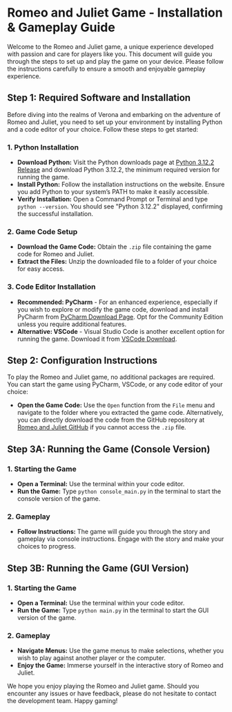 
# Romeo and Juliet Game - Installation & Gameplay Guide

Welcome to the Romeo and Juliet game, a unique experience developed with passion and care for players like you. This document will guide you through the steps to set up and play the game on your device. Please follow the instructions carefully to ensure a smooth and enjoyable gameplay experience.

## Step 1: Required Software and Installation

Before diving into the realms of Verona and embarking on the adventure of Romeo and Juliet, you need to set up your environment by installing Python and a code editor of your choice. Follow these steps to get started:

### 1. Python Installation

- **Download Python:** Visit the Python downloads page at [Python 3.12.2 Release](https://www.python.org/downloads/release/python-3122/) and download Python 3.12.2, the minimum required version for running the game.
- **Install Python:** Follow the installation instructions on the website. Ensure you add Python to your system’s PATH to make it easily accessible.
- **Verify Installation:** Open a Command Prompt or Terminal and type `python --version`. You should see "Python 3.12.2" displayed, confirming the successful installation.

### 2. Game Code Setup

- **Download the Game Code:** Obtain the `.zip` file containing the game code for Romeo and Juliet.
- **Extract the Files:** Unzip the downloaded file to a folder of your choice for easy access.

### 3. Code Editor Installation

- **Recommended: PyCharm** - For an enhanced experience, especially if you wish to explore or modify the game code, download and install PyCharm from [PyCharm Download Page](https://www.jetbrains.com/pycharm/download/#section=windows). Opt for the Community Edition unless you require additional features.
- **Alternative: VSCode** - Visual Studio Code is another excellent option for running the game. Download it from [VSCode Download](https://code.visualstudio.com/download).

## Step 2: Configuration Instructions

To play the Romeo and Juliet game, no additional packages are required. You can start the game using PyCharm, VSCode, or any code editor of your choice:

- **Open the Game Code:** Use the `Open` function from the `File` menu and navigate to the folder where you extracted the game code. Alternatively, you can directly download the code from the GitHub repository at [Romeo and Juliet GitHub](https://github.com/timilehinjegede/romeo-and-juliet) if you cannot access the `.zip` file.

## Step 3A: Running the Game (Console Version)

### 1. Starting the Game

- **Open a Terminal:** Use the terminal within your code editor.
- **Run the Game:** Type `python console_main.py` in the terminal to start the console version of the game.

### 2. Gameplay

- **Follow Instructions:** The game will guide you through the story and gameplay via console instructions. Engage with the story and make your choices to progress.

## Step 3B: Running the Game (GUI Version)

### 1. Starting the Game

- **Open a Terminal:** Use the terminal within your code editor.
- **Run the Game:** Type `python main.py` in the terminal to start the GUI version of the game.

### 2. Gameplay

- **Navigate Menus:** Use the game menus to make selections, whether you wish to play against another player or the computer.
- **Enjoy the Game:** Immerse yourself in the interactive story of Romeo and Juliet.

We hope you enjoy playing the Romeo and Juliet game. Should you encounter any issues or have feedback, please do not hesitate to contact the development team. Happy gaming!

